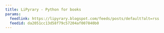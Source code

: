 ```yaml
---
title: LiPyrary - Python for books
params:
  feedlink: https://lipyrary.blogspot.com/feeds/posts/default?alt=rss
  feedid: da2051cc13d58f79c57204af007840b0
---
```

